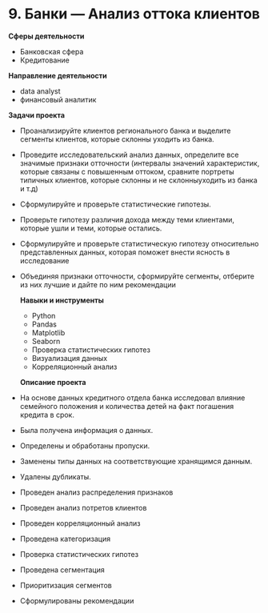 # 9. Банки — Анализ оттока клиентов
   
   **Сферы деятельности**
   - Банковская сфера
   - Кредитование
     
   **Направление деятельности**
   - data analyst
   - финансовый аналитик
     
   **Задачи проекта**
   
- Проанализируйте клиентов регионального банка и выделите сегменты клиентов,
которые склонны уходить из банка.

- Проведите исследовательский анализ данных, определите все значимые
признаки отточности (интервалы значений характеристик, которые связаны с
повышенным оттоком, сравните портреты типичных клиентов, которые
склонны и не склонныуходить из банка и т.д)

- Сформулируйте и проверьте статистические гипотезы.
  
- Проверьте гипотезу различия дохода между теми клиентами, которые
ушли и теми, которые остались.

- Сформулируйте и проверьте статистическую гипотезу относительно
представленных данных, которая поможет внести ясность в исследование

- Объединяя признаки отточности, сформируйте сегменты, отберите из них
лучшие и дайте по ним рекомендации


  **Навыки и инструменты**
  - Python
  - Pandas
  - Matplotlib
  - Seaborn
  - Проверка статистических гипотез
  - Визуализация данных
  - Корреляционный анализ

  **Описание проекта**
  
- На основе данных кредитного отдела банка исследовал влияние семейного положения и количества детей на факт погашения кредита в срок.
- Была получена информация о данных.
- Определены и обработаны пропуски.
- Заменены типы данных на соответствующие хранящимся данным.
- Удалены дубликаты.
- Проведен анализ распределения признаков
- Проведен анализ потретов клиентов
- Проведен корреляционный анализ
- Проведена категоризация
- Проверка статистических гипотез
- Проведена сегментация
- Приоритизация сегментов
- Сформулированы рекомендации

